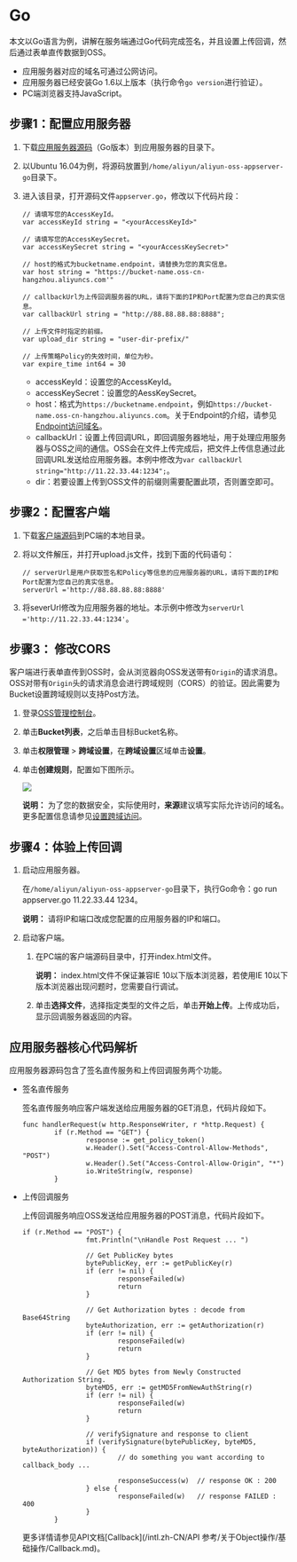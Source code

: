 # Go

本文以Go语言为例，讲解在服务端通过Go代码完成签名，并且设置上传回调，然后通过表单直传数据到OSS。

-   应用服务器对应的域名可通过公网访问。
-   应用服务器已经安装Go 1.6以上版本（执行命令`go version`进行验证）。
-   PC端浏览器支持JavaScript。

## 步骤1：配置应用服务器

1.  下载[应用服务器源码](https://docs-aliyun.cn-hangzhou.oss.aliyun-inc.com/assets/attach/181705/cn_zh/1598870585874/aliyun-oss-appserver-go-master.zip)（Go版本）到应用服务器的目录下。

2.  以Ubuntu 16.04为例，将源码放置到`/home/aliyun/aliyun-oss-appserver-go`目录下。

3.  进入该目录，打开源码文件`appserver.go`，修改以下代码片段：

    ```
    // 请填写您的AccessKeyId。
    var accessKeyId string = "<yourAccessKeyId>"
    
    // 请填写您的AccessKeySecret。
    var accessKeySecret string = "<yourAccessKeySecret>"
    
    // host的格式为bucketname.endpoint，请替换为您的真实信息。
    var host string = "https://bucket-name.oss-cn-hangzhou.aliyuncs.com'"
    
    // callbackUrl为上传回调服务器的URL，请将下面的IP和Port配置为您自己的真实信息。
    var callbackUrl string = "http://88.88.88.88:8888";
    
    // 上传文件时指定的前缀。
    var upload_dir string = "user-dir-prefix/"
    
    // 上传策略Policy的失效时间，单位为秒。
    var expire_time int64 = 30
    ```

    -   accessKeyId：设置您的AccessKeyId。
    -   accessKeySecret：设置您的AessKeySecret。
    -   host：格式为`https://bucketname.endpoint`，例如`https://bucket-name.oss-cn-hangzhou.aliyuncs.com`。关于Endpoint的介绍，请参见[Endpoint访问域名](/intl.zh-CN/开发指南/基本概念.md)。
    -   callbackUrl：设置上传回调URL，即回调服务器地址，用于处理应用服务器与OSS之间的通信。OSS会在文件上传完成后，把文件上传信息通过此回调URL发送给应用服务器。本例中修改为`var callbackUrl string="http://11.22.33.44:1234";`。
    -   dir：若要设置上传到OSS文件的前缀则需要配置此项，否则置空即可。

## 步骤2：配置客户端

1.  下载[客户端源码](https://docs-aliyun.cn-hangzhou.oss.aliyun-inc.com/assets/attach/86983/APP_zh/1537971352825/aliyun-oss-appserver-js-master.zip?spm=a2c4g.11186623.2.15.76dd4c07uaPzqG&file=aliyun-oss-appserver-js-master.zip)到PC端的本地目录。

2.  将以文件解压，并打开upload.js文件，找到下面的代码语句：

    ```
    // serverUrl是用户获取签名和Policy等信息的应用服务器的URL，请将下面的IP和Port配置为您自己的真实信息。
    serverUrl ='http://88.88.88.88:8888'
    ```

3.  将severUrl修改为应用服务器的地址。本示例中修改为`serverUrl ='http://11.22.33.44:1234'`。


## 步骤3： 修改CORS

客户端进行表单直传到OSS时，会从浏览器向OSS发送带有`Origin`的请求消息。OSS对带有`Origin`头的请求消息会进行跨域规则（CORS）的验证。因此需要为Bucket设置跨域规则以支持Post方法。

1.  登录[OSS管理控制台](https://oss.console.aliyun.com/)。

2.  单击**Bucket列表**，之后单击目标Bucket名称。

3.  单击**权限管理** \> **跨域设置**，在**跨域设置**区域单击**设置**。

4.  单击**创建规则**，配置如下图所示。

    ![](https://static-aliyun-doc.oss-accelerate.aliyuncs.com/assets/img/zh-CN/9354449951/p12308.png)

    **说明：** 为了您的数据安全，实际使用时，**来源**建议填写实际允许访问的域名。更多配置信息请参见[设置跨域访问](/intl.zh-CN/控制台用户指南/存储空间管理/权限管理/设置跨域访问.md)。


## 步骤4：体验上传回调

1.  启动应用服务器。

    在`/home/aliyun/aliyun-oss-appserver-go`目录下，执行Go命令：go run appserver.go 11.22.33.44 1234。

    **说明：** 请将IP和端口改成您配置的应用服务器的IP和端口。

2.  启动客户端。

    1.  在PC端的客户端源码目录中，打开index.html文件。

        **说明：** index.html文件不保证兼容IE 10以下版本浏览器，若使用IE 10以下版本浏览器出现问题时，您需要自行调试。

    2.  单击**选择文件**，选择指定类型的文件之后，单击**开始上传**。上传成功后，显示回调服务器返回的内容。


## 应用服务器核心代码解析

应用服务器源码包含了签名直传服务和上传回调服务两个功能。

-   签名直传服务

    签名直传服务响应客户端发送给应用服务器的GET消息，代码片段如下。

    ```
    func handlerRequest(w http.ResponseWriter, r *http.Request) {   
            if (r.Method == "GET") {
                    response := get_policy_token()
                    w.Header().Set("Access-Control-Allow-Methods", "POST")
                    w.Header().Set("Access-Control-Allow-Origin", "*")
                    io.WriteString(w, response)
            }
    ```

-   上传回调服务

    上传回调服务响应OSS发送给应用服务器的POST消息，代码片段如下。

    ```
    if (r.Method == "POST") {
                    fmt.Println("\nHandle Post Request ... ")
    
                    // Get PublicKey bytes
                    bytePublicKey, err := getPublicKey(r)
                    if (err != nil) {
                            responseFailed(w)
                            return
                    }
    
                    // Get Authorization bytes : decode from Base64String
                    byteAuthorization, err := getAuthorization(r)
                    if (err != nil) {
                            responseFailed(w)
                            return
                    }
    
                    // Get MD5 bytes from Newly Constructed Authorization String. 
                    byteMD5, err := getMD5FromNewAuthString(r)
                    if (err != nil) {
                            responseFailed(w)
                            return
                    }
    
                    // verifySignature and response to client 
                    if (verifySignature(bytePublicKey, byteMD5, byteAuthorization)) {
                            // do something you want according to callback_body ...
    
                            responseSuccess(w)  // response OK : 200  
                    } else {
                            responseFailed(w)   // response FAILED : 400 
                    }
            }
    ```

    更多详情请参见API文档[Callback](/intl.zh-CN/API 参考/关于Object操作/基础操作/Callback.md)。


